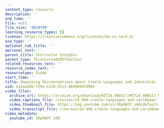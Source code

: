 ```yaml
---
content_type: resource
description: ''
end_time: ''
file: null
file_size: '8828700'
learning_resource_types: []
license: https://creativecommons.org/licenses/by-nc-sa/4.0/
ocw_type: ''
optional_tab_title: ''
optional_text: ''
parent_title: Instructor Insights
parent_type: ThisCourseAtMITSection
related_resources_text: ''
resource_index_text: ''
resourcetype: Video
start_time: ''
title: Unpacking Misconceptions about Creole Languages and Identities
uid: e12aad4b-729e-e120-d113-8649899fd984
video_files:
  archive_url: https://archive.org/download/MIT24.908S17/MIT24_908S17_Misconceptions_English_300k.mp4
  video_captions_file: /courses/24-908-creole-languages-and-caribbean-identities-spring-2017/98421790da185011b1b243511f66bb7e_SRp9W3T_sHQ.vtt
  video_thumbnail_file: https://img.youtube.com/vi/SRp9W3T_sHQ/default.jpg
  video_transcript_file: /courses/24-908-creole-languages-and-caribbean-identities-spring-2017/168fe39b94b2b09e1c83e7f82aaf513e_SRp9W3T_sHQ.pdf
video_metadata:
  youtube_id: SRp9W3T_sHQ
---
```

